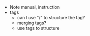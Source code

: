 - Note manual, instruction
- tags
	- can I use "/" to structure the tag?
	- merging tags?
	- use tags to structure